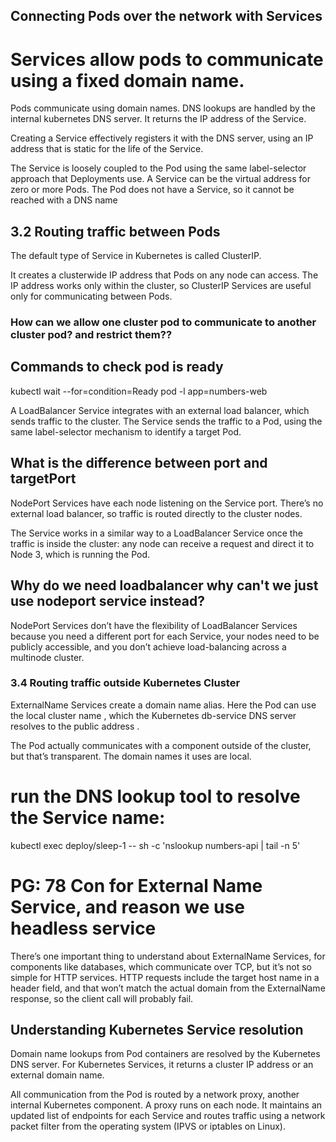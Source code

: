 ## Connecting Pods over the network with Services
# Services allow pods to communicate using a fixed domain name.
Pods communicate using domain names. DNS lookups are handled by the internal kubernetes DNS server. It returns the IP address of the Service.

Creating a Service effectively registers it with the DNS server, using an IP address that is static for the life of the Service.

The Service is loosely coupled to the Pod using the same label-selector approach that Deployments use. A Service can be the virtual address for zero or more Pods. The Pod does not have a Service, so it cannot be reached with a DNS name


## 3.2 Routing traffic between Pods
The default type of Service in Kubernetes is called ClusterIP.


It creates a clusterwide
IP address that Pods on any node can access. The IP address works only within the
cluster, so ClusterIP Services are useful only for communicating between Pods. 


### How can we allow one cluster pod to communicate to another cluster pod? and restrict them??

## Commands to check pod is ready 
kubectl wait --for=condition=Ready pod -l app=numbers-web


A LoadBalancer Service integrates with an external load balancer, which sends traffic to the cluster. The Service sends the traffic to a Pod, using the same label-selector mechanism to identify a target Pod.

## What is the difference between port and targetPort


NodePort Services have each node listening on the
Service port. There’s no external load balancer, so
traffic is routed directly to the cluster nodes.

The Service works in a similar way to a LoadBalancer Service
once the traffic is inside the cluster: any node can receive a
request and direct it to Node 3, which is running the Pod.

## Why do we need loadbalancer why can't we just use nodeport service instead?
NodePort Services don’t have the flexibility of LoadBalancer Services because you
need a different port for each Service, your nodes need to be publicly accessible,
and you don’t achieve load-balancing across a multinode cluster.


### 3.4 Routing traffic outside Kubernetes Cluster

ExternalName Services create a domain name alias. Here the Pod
can use the local cluster name , which the Kubernetes db-service DNS server resolves to the public address .

The Pod actually communicates with a component outside of the cluster, but that’s transparent. The domain names it uses are local.



# run the DNS lookup tool to resolve the Service name:
kubectl exec deploy/sleep-1 -- sh -c 'nslookup numbers-api | tail -n 5'

# PG: 78 Con for External Name Service, and reason we use headless service
There’s one important thing to understand about ExternalName Services, for components like databases, which communicate over TCP, but it’s not so simple for HTTP services. HTTP requests include the target host name in a header field, and that won’t match the actual domain from the ExternalName response, so the client call will probably fail.

## Understanding Kubernetes Service resolution

Domain name lookups from Pod containers are resolved by the Kubernetes DNS server. For Kubernetes Services, it returns a cluster IP address or an external domain name.

All communication from the Pod is routed by a network proxy, another internal Kubernetes component. A proxy runs on each node. It maintains
an updated list of endpoints for each Service and routes traffic using a network packet filter from the operating system (IPVS or iptables on Linux).